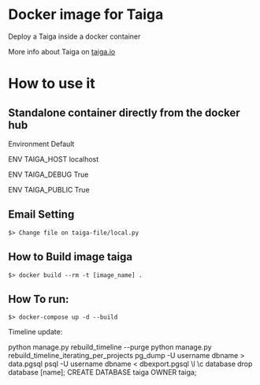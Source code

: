 # Docker image for Taiga

Deploy a Taiga inside a docker container

More info about Taiga on [taiga.io](https://taiga.io)

# How to use it

## Standalone container directly from the docker hub

Environment Default

ENV TAIGA_HOST localhost

ENV TAIGA_DEBUG True

ENV TAIGA_PUBLIC True

## Email Setting

    $> Change file on taiga-file/local.py

## How to Build image taiga

    $> docker build --rm -t [image_name] .

## How To run:

    $> docker-compose up -d --build

Timeline update:

python manage.py rebuild_timeline --purge
python manage.py rebuild_timeline_iterating_per_projects
pg_dump -U username dbname > data.pgsql
psql -U username dbname < dbexport.pgsql
\l
\c database
drop database [name];
CREATE DATABASE taiga OWNER taiga;